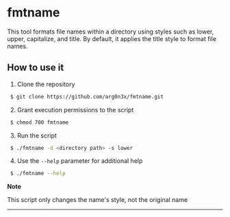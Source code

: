 # fmtname

This tool formats file names within a directory using styles such as lower, upper, capitalize, and title. By default, it applies the title style to format file names.

## How to use it

1. Clone the repository

```bash
 $ git clone https://github.com/arg0n3x/fmtname.git
```

2. Grant execution permissions to the script

```bash
 $ chmod 700 fmtname
```

3. Run the script

```bash
 $ ./fmtname -d <directory path> -s lower
```

4. Use the `--help` parameter for additional help

```bash
 $ ./fmtname --help
```

**Note**

This script only changes the name's style, not the original name

---
